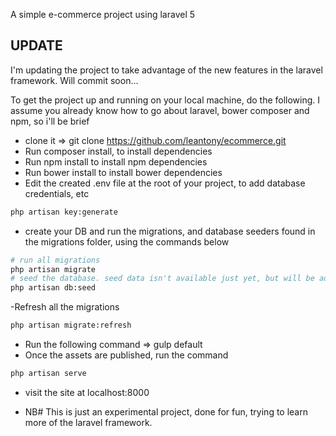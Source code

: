 A simple e-commerce project using laravel 5

## UPDATE
I'm updating the project to take advantage of the new features in the laravel framework. Will commit soon...

To get the project up and running on your local machine, do the following. I assume you already know how to go about laravel, bower composer and npm, so i'll be brief

- clone it => git clone https://github.com/leantony/ecommerce.git
- Run composer install, to install dependencies
- Run npm install to install npm dependencies
- Run bower install to install bower dependencies
- Edit the created .env file at the root of your project, to add database credentials, etc
```bash
php artisan key:generate
```
- create your DB and run the migrations, and database seeders found in the migrations folder, using the commands below
```bash
# run all migrations
php artisan migrate
# seed the database. seed data isn't available just yet, but will be added soon
php artisan db:seed
```

-Refresh all the migrations
```bash
php artisan migrate:refresh
```

- Run the following command => gulp default
- Once the assets are published, run the command
```bash
php artisan serve
```
- visit the site at localhost:8000

- NB# This is just an experimental project, done for fun, trying to learn more of the laravel framework.
